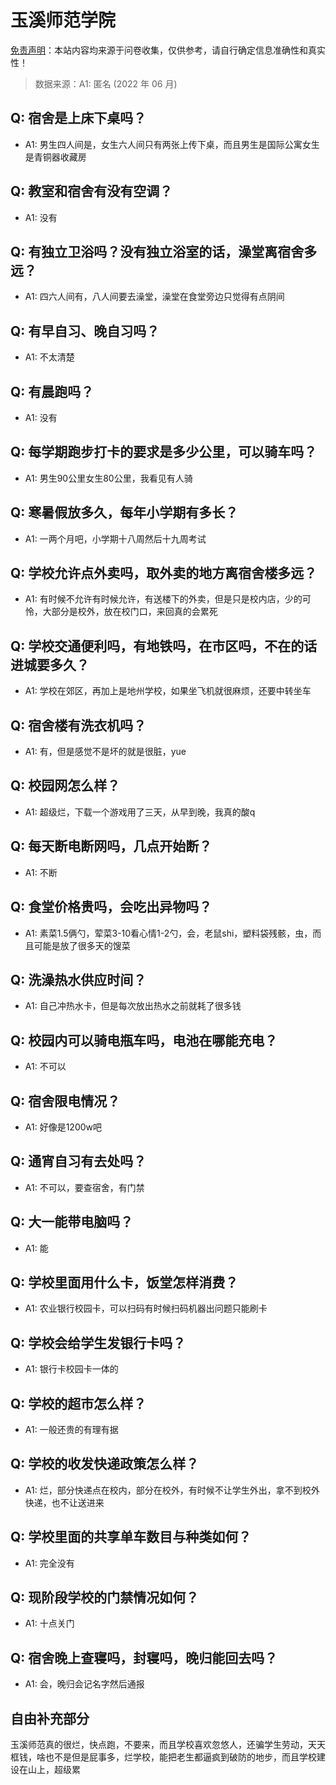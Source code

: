 # 玉溪师范学院

[免责声明](https://colleges.chat/#_3)：本站内容均来源于问卷收集，仅供参考，请自行确定信息准确性和真实性！

> 数据来源：A1: 匿名 (2022 年 06 月)

## Q: 宿舍是上床下桌吗？

- A1: 男生四人间是，女生六人间只有两张上传下桌，而且男生是国际公寓女生是青铜器收藏房

## Q: 教室和宿舍有没有空调？

- A1: 没有

## Q: 有独立卫浴吗？没有独立浴室的话，澡堂离宿舍多远？

- A1: 四六人间有，八人间要去澡堂，澡堂在食堂旁边只觉得有点阴间

## Q: 有早自习、晚自习吗？

- A1: 不太清楚

## Q: 有晨跑吗？

- A1: 没有

## Q: 每学期跑步打卡的要求是多少公里，可以骑车吗？

- A1: 男生90公里女生80公里，我看见有人骑

## Q: 寒暑假放多久，每年小学期有多长？

- A1: 一两个月吧，小学期十八周然后十九周考试

## Q: 学校允许点外卖吗，取外卖的地方离宿舍楼多远？

- A1: 有时候不允许有时候允许，有送楼下的外卖，但是只是校内店，少的可怜，大部分是校外，放在校门口，来回真的会累死

## Q: 学校交通便利吗，有地铁吗，在市区吗，不在的话进城要多久？

- A1: 学校在郊区，再加上是地州学校，如果坐飞机就很麻烦，还要中转坐车

## Q: 宿舍楼有洗衣机吗？

- A1: 有，但是感觉不是坏的就是很脏，yue

## Q: 校园网怎么样？

- A1: 超级烂，下载一个游戏用了三天，从早到晚，我真的酸q

## Q: 每天断电断网吗，几点开始断？

- A1: 不断

## Q: 食堂价格贵吗，会吃出异物吗？

- A1: 素菜1.5俩勺，荤菜3-10看心情1-2勺，会，老鼠shi，塑料袋残骸，虫，而且可能是放了很多天的馊菜

## Q: 洗澡热水供应时间？

- A1: 自己冲热水卡，但是每次放出热水之前就耗了很多钱

## Q: 校园内可以骑电瓶车吗，电池在哪能充电？

- A1: 不可以

## Q: 宿舍限电情况？

- A1: 好像是1200w吧

## Q: 通宵自习有去处吗？

- A1: 不可以，要查宿舍，有门禁

## Q: 大一能带电脑吗？

- A1: 能

## Q: 学校里面用什么卡，饭堂怎样消费？

- A1: 农业银行校园卡，可以扫码有时候扫码机器出问题只能刷卡

## Q: 学校会给学生发银行卡吗？

- A1: 银行卡校园卡一体的

## Q: 学校的超市怎么样？

- A1: 一般还贵的有理有据

## Q: 学校的收发快递政策怎么样？

- A1: 烂，部分快递点在校内，部分在校外，有时候不让学生外出，拿不到校外快递，也不让送进来

## Q: 学校里面的共享单车数目与种类如何？

- A1: 完全没有

## Q: 现阶段学校的门禁情况如何？

- A1: 十点关门

## Q: 宿舍晚上查寝吗，封寝吗，晚归能回去吗？

- A1: 会，晚归会记名字然后通报

## 自由补充部分

玉溪师范真的很烂，快点跑，不要来，而且学校喜欢忽悠人，还骗学生劳动，天天框钱，啥也不是但是屁事多，烂学校，能把老生都逼疯到破防的地步，而且学校建设在山上，超级累